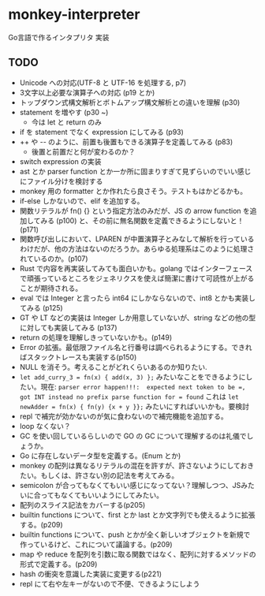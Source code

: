 # monkey-interpreter
Go言語で作るインタプリタ 実装

## TODO
- Unicode への対応(UTF-8 と UTF-16 を処理する, p7)
- 3文字以上必要な演算子への対応 (p19 とか)
- トップダウン式構文解析とボトムアップ構文解析との違いを理解 (p30)
- statement を増やす (p30 ~)
  - 今は let と return のみ
- if を statement でなく expression にしてみる (p93)
- ++ や -- のように、前置も後置もできる演算子を定義してみる (p83)
  - 後置と前置だと何が変わるのか？
- switch expression の実装 
- ast とか parser function とか一か所に固まりすぎて見ずらいのでいい感じにファイル分けを検討する
- monkey 用の formatter とか作れたら良さそう。テストもはかどるかも。
- if-else しかないので、elif を追加する。
- 関数リテラルが fn() {} という指定方法のみだが、JS の arrow function を追加してみる (p100) と、その前に無名関数を定義できるようにしないと！(p171)
- 関数呼び出しにおいて、LPAREN が中置演算子とみなして解析を行っているわけだが、他の方法はないのだろうか。あらゆる処理系はこのように処理されているのか。(p107)
- Rust で内容を再実装してみても面白いかも。golang ではインターフェースで頑張っているところをジェネリクスを使えば簡潔に書けて可読性が上がることが期待される。
- eval では Integer と言ったら int64 にしかならないので、int8 とかも実装してみる (p125)
- GT や LT などの実装は Integer しか用意していないが、string などの他の型に対しても実装してみる (p137)
- return の処理を理解しきっていないかも。(p149)
- Error の拡張。最低限ファイル名と行番号は調べられるようにする。できればスタックトレースも実装する(p150)
- NULL を消そう。考えることがどれくらいあるのか知りたい.
- `let add_curry_3 = fn(x) { add(x, 3) };` みたいなことをできるようにしたい。現在: `parser error happen!!!: 
        expected next token to be =, got INT instead
        no prefix parse function for = found` これは `let newAdder = fn(x) { fn(y) {x + y }};` みたいにすればいいかも。要検討
- repl で補完が効かないのが気に食わないので補完機能を追加する。
- loop なくない？        
- GC を使い回しているらしいので GO の GC について理解するのは礼儀でしょうか。
- Go に存在しないデータ型を定義する。(Enum とか)
- monkey の配列は異なるリテラルの混在を許すが、許さないようにしておきたい。もしくは、許さない別の記法を考えてみる。
- semicolon が合ってもなくてもいい感じになってない？理解しつつ、JSみたいに合ってもなくてもいいようにしてみたい。
- 配列のスライス記法をカバーする(p205)
- builtin functions について、first とか last とか文字列でも使えるように拡張する。(p209)
- builtin functions について、push とかが全く新しいオブジェクトを新規で作っているけど、これについて議論する。(p209)
- map や reduce を配列を引数に取る関数ではなく、配列に対するメソッドの形式で定義する。(p209)
- hash の衝突を意識した実装に変更する(p221)
- repl にて右や左キーがないので不便、できるようにしよう
